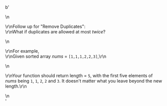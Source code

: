 b'<div class="question-description">\n<p><p>\r\nFollow up for "Remove Duplicates":<br/>\r\nWhat if duplicates are allowed at most <i>twice</i>?</p>\n<p>\r\nFor example,<br/>\r\nGiven sorted array <i>nums</i> = <code>[1,1,1,2,2,3]</code>,\r\n</p>\n<p>\r\nYour function should return length = <code>5</code>, with the first five elements of <i>nums</i> being <code>1</code>, <code>1</code>, <code>2</code>, <code>2</code> and <code>3</code>. It doesn\'t matter what you leave beyond the new length.\r\n</p></p>\n</div>'